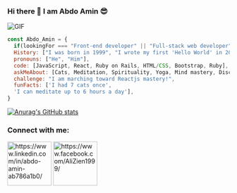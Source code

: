  ### Hi there 👋 I am Abdo Amin 😎

![GIF](https://45.media.tumblr.com/953aa61572f61a52c032b8d1303c2f94/tumblr_o3irc5PTnD1tqtfrjo1_500.gif)
```javascript
const Abdo_Amin = {
  if(lookingFor === "Front-end developer" || "Full-stack web developer"),
  History: ["I was born in 1999", "I wrote my first 'Hello World' in 2017"],
  pronouns: ["He", "Him"],
  code: [JavaScript, React, Ruby on Rails, HTML/CSS, Bootstrap, Ruby],
  askMeAbout: [Cats, Meditation, Spirituality, Yoga, Mind mastery, Discipline],
  challenge: "I am marching toward Reactjs mastery!",
  funFacts: ['I had 7 cats once', 
  'I can meditate up to 6 hours a day'],
}
```

[![Anurag's GitHub stats](https://github-readme-stats.vercel.app/api?username=AbdelrhmanAmin)](https://github.com/anuraghazra/github-readme-stats)
<h3 align="left">Connect with me:</h3>
<p align="left">
<a href="https://linkedin.com/in/https://www.linkedin.com/in/abdo-amin-ab786a1b0//" target="blank"><img align="center" src="https://cdn.jsdelivr.net/npm/simple-icons@3.0.1/icons/linkedin.svg" alt="https://www.linkedin.com/in/abdo-amin-ab786a1b0/" height="100" width="100" /></a>
<a href="https://www.facebook.com/AliZien1999/" target="blank"><img align="center" src="https://cdn.jsdelivr.net/npm/simple-icons@3.0.1/icons/facebook.svg" alt="https://www.facebook.com/AliZien1999/" height="100" width="100" /></a>
</p>
